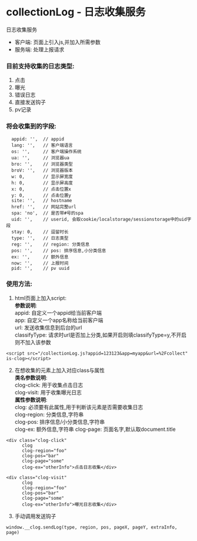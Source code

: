 # collectionLog - 日志收集服务

日志收集服务  
- 客户端: 页面上引入js,并加入所需参数
- 服务端: 处理上报请求

### 目前支持收集的日志类型:
1. 点击
2. 曝光
3. 错误日志
4. 直接发送钩子
5. pv记录

### 将会收集到的字段:
```
  appid: '',  // appid
  lang: '',   // 客户端语言
  os: '',     // 客户端操作系统
  ua: '',     // 浏览器ua
  bro: '',    // 浏览器类型
  broV: '',   // 浏览器版本
  w: 0,       // 显示屏宽度
  h: 0,       // 显示屏高度
  x: 0,       // 点击位置x
  y: 0,       // 点击位置y
  site: '',   // hostname
  href: '',   // 网站完整url
  spa: 'no',  // 是否带#号的spa
  uid: '',    // userid, 会取cookie/localstorage/sessionstorage中的uid字段
  stay: 0,    // 逗留时长
  type: '',   // 日志类型
  reg: '',    // region: 分类信息  
  pos: '',    // pos: 排序信息,小分类信息  
  ex: '',     // 额外信息  
  now: '',    // 上报时间  
  pid: '',    // pv uuid  
```

### 使用方法:  
1. html页面上加入script:  
**参数说明**:  
appid: 自定义一个appid给当前客户端  
app: 自定义一个app名称给当前客户端  
url: 发送收集信息到后台的url  
classifyType: 请求时url是否加上分类,如果开启则填classifyType=y,不开启则不加入该参数
```
<script src="/collectionLog.js?appid=123123&app=myapp&url=%2Fcollect" is-clog></script>
```

2. 在想收集的元素上加入对应class与属性  
**类名参数说明**:  
clog-click: 用于收集点击日志  
clog-visit: 用于收集曝光日志  
**属性参数说明**:  
clog: 必须要有此属性,用于判断该元素是否需要收集日志  
clog-region: 分类信息,字符串  
clog-pos: 排序信息/小分类信息,字符串  
clog-ex: 额外信息,字符串
clog-page: 页面名字,默认取document.title  
```
<div class="clog-click" 
      clog 
      clog-region="foo" 
      clog-pos="bar" 
      clog-page="some"  
      clog-ex="otherInfo">点击日志收集</div>

<div class="clog-visit" 
      clog 
      clog-region="foo" 
      clog-pos="bar" 
      clog-page="some"  
      clog-ex="otherInfo">曝光日志收集</div>
```

3. 手动调用发送钩子
```
window.__clog.sendLog(type, region, pos, pageX, pageY, extraInfo, page)
```
